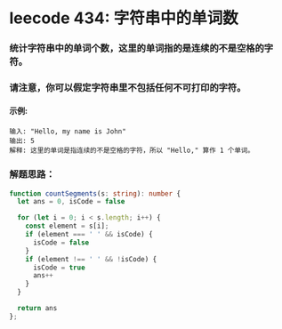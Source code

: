 # leecode 434: 字符串中的单词数
### 统计字符串中的单词个数，这里的单词指的是连续的不是空格的字符。

### 请注意，你可以假定字符串里不包括任何不可打印的字符。

#### 示例:
```
输入: "Hello, my name is John"
输出: 5
解释: 这里的单词是指连续的不是空格的字符，所以 "Hello," 算作 1 个单词。
```

### 解题思路：
```ts
function countSegments(s: string): number {
  let ans = 0, isCode = false

  for (let i = 0; i < s.length; i++) {
    const element = s[i];
    if (element === ' ' && isCode) {
      isCode = false
    }
    if (element !== ' ' && !isCode) {
      isCode = true
      ans++
    }
  }

  return ans
};
```
